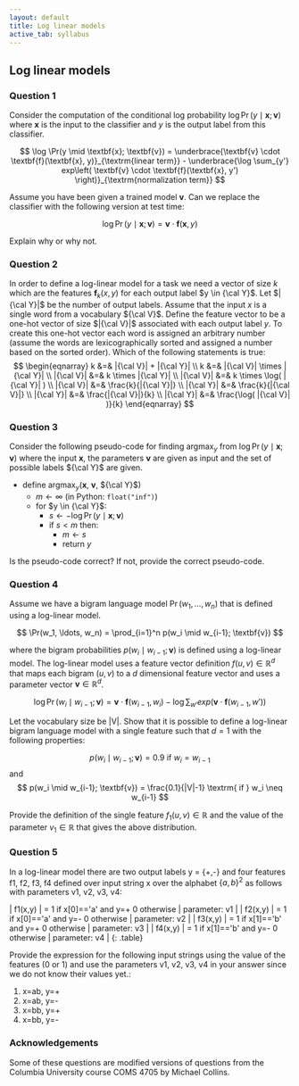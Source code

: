 ```yaml
---
layout: default
title: Log linear models
active_tab: syllabus
---
```


## Log linear models

### Question 1

Consider the computation of the conditional log probability $\log \Pr(y \mid \textbf{x}; \textbf{v})$ where $\textbf{x}$ is the input to the classifier and $y$ is the output label from this classifier. 

$$ \log \Pr(y \mid \textbf{x}; \textbf{v}) = \underbrace{\textbf{v} \cdot \textbf{f}(\textbf{x}, y)}_{\textrm{linear term}} - \underbrace{\log \sum_{y'} exp\left( \textbf{v} \cdot \textbf{f}(\textbf{x}, y') \right)}_{\textrm{normalization term}} $$

Assume you have been given a trained model $\textbf{v}$. Can we replace the classifier with the following version at test time:

$$ \log \Pr(y \mid \textbf{x}; \textbf{v}) = \textbf{v} \cdot \textbf{f}(\textbf{x}, y) $$

Explain why or why not.

### Question 2

In order to define a log-linear model for a task we need a vector of size $k$ which are the features $\textbf{f}_k (x, y)$ for each output label $y \in {\cal Y}$. 
Let $|{\cal Y}|$ be the number of output labels. Assume that the input $x$ is a single word from a vocabulary ${\cal V}$. 
Define the feature vector to be a one-hot vector of size $|{\cal V}|$ associated with each output label $y$. 
To create this one-hot vector each word is assigned an arbitrary number (assume the words are lexicographically sorted and assigned a number based on the sorted order). 
Which of the following statements is true:
$$
\begin{eqnarray}
k &=& |{\cal V}| + |{\cal Y}| \\
k &=& |{\cal V}| \times |{\cal Y}| \\
|{\cal V}| &=& k \times |{\cal Y}| \\
|{\cal V}| &=& k \times \log( |{\cal Y}| ) \\
|{\cal V}| &=& \frac{k}{|{\cal Y}|} \\
|{\cal Y}| &=& \frac{k}{|{\cal V}|} \\
|{\cal Y}| &=& \frac{|{\cal V}|}{k} \\
|{\cal Y}| &=& \frac{\log( |{\cal V}| )}{k} 
\end{eqnarray}
$$

### Question 3

Consider the following pseudo-code for finding $\textrm{argmax}_y$ from $\log \Pr(y \mid \textbf{x}; \textbf{v})$ where the input $\textbf{x}$, the parameters $\textbf{v}$ are given as input and the set of possible labels ${\cal Y}$ are given.

- define $\textrm{argmax}_y$($\textbf{x}$, $\textbf{v}$, ${\cal Y}$)
    - $m \leftarrow \infty$ (in Python: `float("inf")`)
    - for $y \in {\cal Y}$:
        - $s \leftarrow - \log \Pr(y \mid \textbf{x}; \textbf{v})$
        - if $s < m$ then:
            - $m \leftarrow s$
            - return $y$

Is the pseudo-code correct? If not, provide the correct pseudo-code.

### Question 4

Assume we have a bigram language model $\Pr(w_1, \ldots, w_n)$ that is defined using a log-linear model.

$$ \Pr(w_1, \ldots, w_n) = \prod_{i=1}^n p(w_i \mid w_{i-1}; \textbf{v}) $$

where the bigram probabilities $p(w_i \mid w_{i-1}; \textbf{v})$ is defined using a log-linear model.
The log-linear model uses a feature vector definition $f(u, v) \in \mathbb{R}^d$ that maps each bigram
$(u, v)$ to a $d$ dimensional feature vector and uses a parameter vector $\textbf{v} \in \mathbb{R}^d$.

$$ \log \Pr(w_i \mid w_{i-1}; \textbf{v}) = \textbf{v} \cdot \textbf{f}{(w_{i-1}, w_i)} - \log \sum_{w'} exp\left( \textbf{v} \cdot \textbf{f}(w_{i-1}, w') \right) $$

Let the vocabulary size be \|V\|. Show that it is possible to define a log-linear bigram language model with a single feature such that $d=1$ with the following properties:

$$ p(w_i \mid w_{i-1}; \textbf{v}) = 0.9 \textrm{ if } w_i=w_{i-1} $$
and
$$ p(w_i \mid w_{i-1}; \textbf{v}) = \frac{0.1}{|V|-1} \textrm{ if } w_i \neq w_{i-1} $$ 

Provide the definition of the single feature $f_1(u, v) \in \mathbb{R}$
and the value of the parameter $v_1 \in \mathbb{R}$ that gives the
above distribution.

### Question 5

In a log-linear model there are two output labels y = {+,-} and
four features f1, f2, f3, f4 defined over input string x over the
alphabet $\{a,b\}^2$ as follows with parameters v1, v2, v3, v4:

| f1(x,y) | = 1 if x[0]=='a' and y=+ 0 otherwise | parameter: v1 |
| f2(x,y) | = 1 if x[0]=='a' and y=- 0 otherwise | parameter: v2 |
| f3(x,y) | = 1 if x[1]=='b' and y=+ 0 otherwise | parameter: v3 |
| f4(x,y) | = 1 if x[1]=='b' and y=- 0 otherwise | parameter: v4 |
{: .table}

Provide the expression for the following input strings using the
value of the features (0 or 1) and use the parameters v1, v2, v3,
v4 in your answer since we do not know their values yet.:

1. x=ab, y=+ 
1. x=ab, y=-
1. x=bb, y=+
1. x=bb, y=-

### Acknowledgements

Some of these questions are modified versions of questions from the Columbia University course COMS 4705 by Michael Collins.

